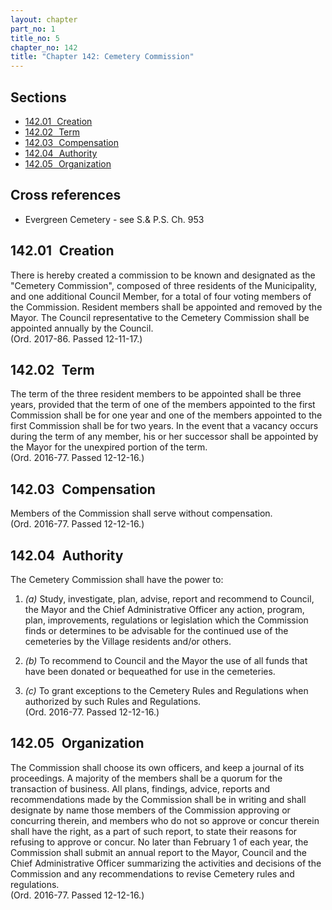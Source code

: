 ```yaml
---
layout: chapter
part_no: 1
title_no: 5
chapter_no: 142
title: "Chapter 142: Cemetery Commission"
---
```


## Sections

* [142.01   Creation](#14201-creation)
* [142.02   Term](#14202-term)
* [142.03   Compensation](#14203-compensation)
* [142.04   Authority](#14204-authority)
* [142.05   Organization](#14205-organization)

## Cross references

* Evergreen Cemetery - see S.& P.S. Ch. 953

## 142.01   Creation

There is hereby created a commission to be known and designated as the "Cemetery
Commission", composed of three residents of the Municipality, and one additional
Council Member, for a total of four voting members of the Commission. Resident
members shall be appointed and removed by the Mayor. The Council representative
to the Cemetery Commission shall be appointed annually by the Council.\
(Ord. 2017-86. Passed 12-11-17.)

## 142.02   Term

The term of the three resident members to be appointed shall be three years,
provided that the term of one of the members appointed to the first Commission
shall be for one year and one of the members appointed to the first Commission
shall be for two years. In the event that a vacancy occurs during the term of
any member, his or her successor shall be appointed by the Mayor for the
unexpired portion of the term.\
(Ord. 2016-77. Passed 12-12-16.)

## 142.03   Compensation

Members of the Commission shall serve without compensation.\
(Ord. 2016-77. Passed 12-12-16.)

## 142.04   Authority

The Cemetery Commission shall have the power to:

1. _(a)_ Study, investigate, plan, advise, report and recommend to Council, the
Mayor and the Chief Administrative Officer any action, program, plan,
improvements, regulations or legislation which the Commission finds or
determines to be advisable for the continued use of the cemeteries by the
Village residents and/or others.

2. _(b)_ To recommend to Council and the Mayor the use of all funds that have
been donated or bequeathed for use in the cemeteries.

3. _(c)_ To grant exceptions to the Cemetery Rules and Regulations when
authorized by such Rules and Regulations.\
(Ord. 2016-77. Passed 12-12-16.)

## 142.05   Organization

The Commission shall choose its own officers, and keep a journal of its
proceedings. A majority of the members shall be a quorum for the transaction of
business. All plans, findings, advice, reports and recommendations made by the
Commission shall be in writing and shall designate by name those members of the
Commission approving or concurring therein, and members who do not so approve or
concur therein shall have the right, as a part of such report, to state their
reasons for refusing to approve or concur. No later than February 1 of each
year, the Commission shall submit an annual report to the Mayor, Council and the
Chief Administrative Officer summarizing the activities and decisions of the
Commission and any recommendations to revise Cemetery rules and regulations.\
(Ord. 2016-77. Passed 12-12-16.)
